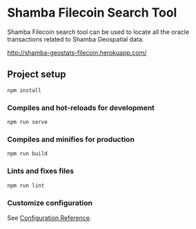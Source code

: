 # Shamba Filecoin Search Tool

Shamba Filecoin search tool can be used to locate all the oracle transactions related to Shamba Geospatial data.

http://shamba-geostats-filecoin.herokuapp.com/



## Project setup
```
npm install
```

### Compiles and hot-reloads for development
```
npm run serve
```

### Compiles and minifies for production
```
npm run build
```

### Lints and fixes files
```
npm run lint
```

### Customize configuration
See [Configuration Reference](https://cli.vuejs.org/config/).
